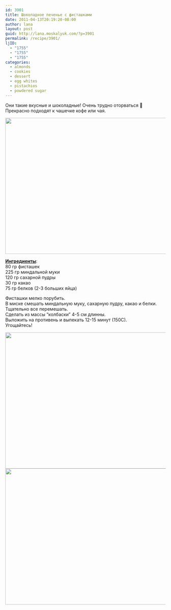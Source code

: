 ```yaml
---
id: 3901
title: Шоколадное печенье с фисташками
date: 2011-04-13T20:19:20-08:00
author: lana
layout: post
guid: http://lana.moskalyuk.com/?p=3901
permalink: /recipe/3901/
ljID:
  - "1755"
  - "1755"
  - "1755"
categories:
  - almonds
  - cookies
  - dessert
  - egg whites
  - pistachios
  - powdered sugar
---
```

Они такие вкусные и шоколадные! Очень трудно оторваться 🙂 Прекрасно подходят к чашечке кофе или чая.

<img loading="lazy" class="alignnone" title="Pistachio and chocolate cookies" src="http://farm6.static.flickr.com/5066/5615551836_4db4ae8605_z.jpg" alt="" width="640" height="427" /> 

**[Ингредиенты](http://trissalicious.com/2011/02/09/serendipity-chocolate-and-pistachio-cookies/)**:  
80 гр фисташек  
225 гр миндальной муки  
120 гр сахарной пудры  
30 гр какао  
75 гр белков (2-3 больших яйца)

Фисташки мелко порубить.  
В миске смешать миндальную муку, сахарную пудру, какао и белки. Тщательно все перемешать.  
Сделать из массы &#8220;колбаски&#8221; 4-5 см длинны.  
Выложить на противень и выпекать 12-15 минут (150С).  
Угощайтесь!

<img loading="lazy" class="alignnone" title="Pistachio and chocolate cookies" src="http://farm6.static.flickr.com/5146/5615547306_a88741be90_z.jpg" alt="" width="640" height="427" /> 

<img loading="lazy" class="alignnone" title="Pistachio and chocolate cookies" src="http://farm6.static.flickr.com/5225/5614979041_ccd5b1797f_z.jpg" alt="" width="640" height="427" />